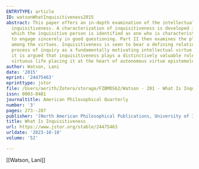 ```yaml
---
ENTRYTYPE: article
ID: watsonWhatInquisitiveness2015
abstract: This paper offers an in-depth examination of the intellectual virtue of
  inquisitiveness. A characterization of inquisitiveness is developed in Part I in
  which the inquisitive person is identified as one who is characteristically motivated
  to engage sincerely in good questioning. Part II then examines the place of inquisitiveness
  among the virtues. Inquisitiveness is seen to bear a defining relationship to the
  process of inquiry as a fundamentally motivating intellectual virtue. On this basis,
  it is argued that inquisitiveness plays a distinctively valuable role in the intellectually
  virtuous life placing it at the heart of autonomous virtue epistemology.
author: Watson, Lani
date: '2015'
eprint: '24475463'
eprinttype: jstor
file: /Users/aerith/Zotero/storage/FZBMDS62/Watson - 201 - What Is Inquisitiveness.pdf
issn: 0003-0481
journaltitle: American Philosophical Quarterly
number: '3'
pages: 273--287
publisher: '[North American Philosophical Publications, University of Illinois Press]'
title: What Is Inquisitiveness
url: https://www.jstor.org/stable/24475463
urldate: '2023-10-10'
volume: '52'

---
```

[[Watson, Lani]]
